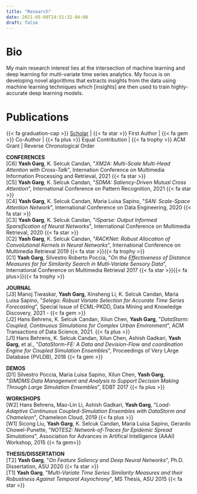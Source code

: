 ```yaml
---
title: "Research"
date: 2021-05-08T14:51:32-04:00
draft: false
---
```


# Bio
My main research interest lies at the intersection of machine learning and deep
learning for multi-variate time series analytics. My focus is on developing
novel algorithms that extracts insights from the data using machine learning
techniques which [insights] are then used to train highly-accurate deep learning
models.

# Publications
{{< fa graduation-cap >}} [Scholar](https://scholar.google.com/citations?user=SCfJmDcAAAAJ&hl=en&oi=ao) | {{< fa star >}} First Author | {{< fa gem >}} Co-Author | {{< fa plus >}} Equal Contribution | {{< fa trophy >}} ACM Grant | Reverse Chronological Order

**CONFERENCES**
\
[C6] **Yash Garg**, K. Selcuk Candan, "_XM2A: Multi-Scale Multi-Head Attention with Cross-Talk_", Internation Conference on Multimedia Information Processing and Retrieval, 2021 {{< fa star >}}
\
[C5] **Yash Garg**, K. Selcuk Candan, "_SDMA: Saliency-Driven Mutual Cross Attention_", International Conference on Pattern Recognition, 2021 {{< fa star >}}
\
[C4] **Yash Garg**, K. Selcuk Candan, Maria Luisa Sapino, "_SAN: Scale-Space Attention Network_", International Conference on Data Engineering, 2020 {{< fa star >}}
\
[C3] **Yash Garg**, K. Selcuk Candan, "_iSparse: Output Informed Sparsification of Neural Networks_", International Conference on Multimedia Retrieval, 2020 {{< fa star >}}
\
[C2] **Yash Garg**, K. Selcuk Candan, "_RACKNet: Robust Allocation of Convolutional Kernels in Neural Networks_", International Conference on Multimedia Retrieval 2019 {{< fa star >}}{{< fa trophy >}}
\
[C1] **Yash Garg**, Silvestro Roberto Poccia, "_On the Effectiveness of Distance Measures for for Similarity Search in Mutli-Variate Sensory Data_", International Conference on Multimedia Retrieval 2017 {{< fa star >}}{{< fa plus>}}{{< fa trophy >}}

**JOURNAL**
\
[J3] Manoj Tiwaskar, **Yash Garg**, Xinsheng Li, K. Selcuk Candan, Maria Luisa Sapino, "_Selego: Robust Variate Selection for Accurate Time Series Forecasting_", Special Issue of ECML-PKDD, Data Mining and Knowledge Discovery, 2021 - {{< fa gem >}}
\
[J2] Hans Behrens, K. Selcuk Candan, Xilun Chen, **Yash Garg**, "_DataStorm: Coupled, Continuous Simulations for Complex Urban Environment_", ACM Transactions of Data Science, 2021. {{< fa plus >}}
\
[J1] Hans Behrens, K. Selcuk Candan, Xilun Chen, Ashish Gadkari, **Yash Garg**, et al., "_DataStorm-FE: A Data and Devision-Flow and coordination Engine for Coupled Simulation Ensembles_", Proceedings of Very LArge Database (PVLDB), 2018 {{< fa gem >}}

**DEMOS**
\
[D1] Silvestro Poccia, Maria Luisa Sapino, Xilun Chen, **Yash Garg**, "_SIMDMS:Data Management and Analysis to Support Decision Making Through Large Simulation Ensembles_", EDBT 2017 {{< fa plus >}}

**WORKSHOPS**
\
[W2] Hans Behrens, Mao-Lin Li, Ashish Gadkari, **Yash Garg**, "_Load-Adaptive Continuous Coupled-Simulation Ensembles with DataStorm and Chameleon_", Chameleon Cloud, 2019 {{< fa plus >}}
\
[W1] Sicong Liu, **Yash Garg**, K. Selcuk Candan, Maria Luisa Sapino, Gerardo Chowel-Punette, "_NOTES2: Network-of-Traces for Epidemic Spread Simulations_", Association for Advances in Artifical Intelligence (AAAI) Workshop, 2015 {{< fa gem>}}

**THESIS/DISSERTATION**
\
[T2] **Yash Garg**, "_On Feature Saliency and Deep Neural Networks_", Ph.D. Dissertation, ASU 2020 {{< fa star >}}
\
[T1] **Yash Garg**, "_Multi-Variate Time Series Similarity Measures and their Robustness Against Temporal Asynchrony_", MS Thesis, ASU 2015 {{< fa star >}}
